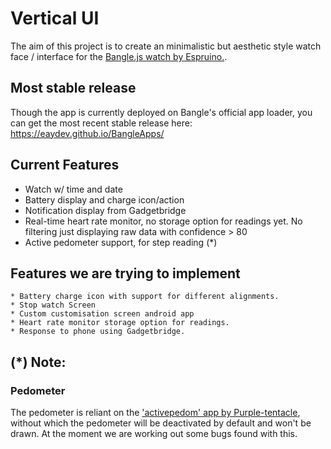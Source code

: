 # Vertical UI

The aim of this project is to create an minimalistic but aesthetic style watch face / interface for the [Bangle.js watch by Espruino.](https://banglejs.com/).

## Most stable release
Though the app is currently deployed on Bangle's official app loader, you can get the most recent stable release here:
https://eaydev.github.io/BangleApps/

## Current Features
* Watch w/ time and date
* Battery display and charge icon/action
* Notification display from Gadgetbridge
* Real-time heart rate monitor, no storage option for readings yet. No filtering just displaying raw data with confidence > 80
* Active pedometer support, for step reading (\*)


## Features we are trying to implement

```
* Battery charge icon with support for different alignments.
* Stop watch Screen
* Custom customisation screen android app
* Heart rate monitor storage option for readings.
* Response to phone using Gadgetbridge.

```

## (\*) Note:
### Pedometer
The pedometer is reliant on the ['activepedom' app by Purple-tentacle](https://github.com/espruino/BangleApps/tree/master/apps/activepedom), without which the pedometer will be deactivated by default and won't be drawn. At the moment we are working out some bugs found with this.
